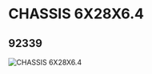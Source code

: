 # CHASSIS 6X28X6.4
## 92339
![CHASSIS 6X28X6.4](https://lc-www-live-s.legocdn.com/media/bricks/5/2/4594847.jpg)